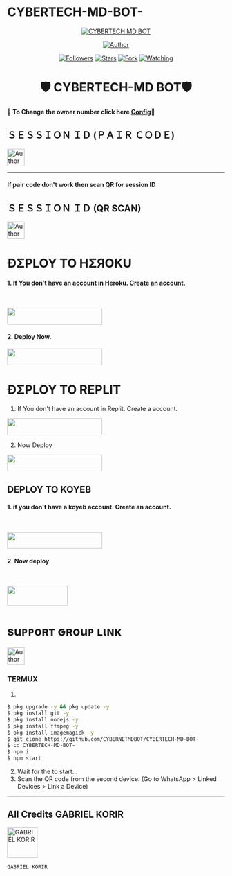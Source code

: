 # CYBERTECH-MD-BOT-
 <p align="center">  
  <a href="">
    <img alt="CYBERTECH MD BOT"  src="https://files.fm/u/dbgkmr88nc">
  </a>
</p>



<p align="center">
<a href="https://github.com/CYBERNETMDBOT/CYBERTECH-MD-BOT-.git"><img title="Author" src="https://img.shields.io/badge/THE CYBERTECH BOT-black?style=for-the-badge&logo=github"></a>
<p/>

<p align="center">
<a href="https://github.com/CYBERNETMDBOT?tab=followers"><img title="Followers" src="https://img.shields.io/github/followers/CYBERTECH-MD-BOT-?label=Followers&style=social"></a>
<a href="https://github.com/CYBERNETMDBOT/CYBERTECH-MD-BOT-/stargazers/"><img title="Stars" src="https://img.shields.io/github/stars/CYBERTECH-MD-BOT?&style=social"></a>
<a href="https://github.com/CYBERNETMDBOT/CYBERTECH-MD-BOT-/network/members"><img title="Fork" src="https://img.shields.io/github/forks/https://github.com/CYBERNETMDBOT/CYBERTECH-MD-BOT-?style=social"></a>
<a href="https://github.com/CYBERNETMDBOT/CYBERTECH-MD-BOT-/watchers"><img title="Watching" src="https://img.shields.io/github/watchers/https://github.com/CYBERNETMDBOT/CYBERTECH-MD-BOT-?label=Watching&style=social"></a>
</p>
 
<h1 align="center">🛡️ CYBERTECH-MD BOT🛡️</h1>

#### 🪩 To Change the owner number click here [Config](https://github.com/CYBERNETMDBOT/CYBERTECH-MD-BOT-/blob/main/config.js#L9)🪩

<h2 align="left">ＳＥＳＳＩＯＮ ＩＤ (ＰＡＩＲ ＣＯＤＥ)</h2>
<p align="left">
<a href="https://replit.com/@iycwwwuaaipgfjs/Prince-PairCode?v=1"><img height= "40" title="Author" src="https://img.shields.io/badge/SESSION ID-black?style=for-the-badge&logo=replit"></a>
<p/>

****
#### If pair code don't work then scan QR for session ID


<h2 align="left">ＳＥＳＳＩＯＮ ＩＤ (QR SCAN)</h2>

<a href="https://princebotqr.onrender.com/"><img height= "40" title="Author" src="https://img.shields.io/badge/SESSION ID-black?style=for-the-badge&logo=render"></a>
<p/>


<h1 align="left">ÐΣPLOY TO HΣЯOKU</h1> 

#### 1. If You don't have an account in Heroku. Create an account.
<br>
       <p align="left"><a href="https://signup.heroku.com"> <img src="https://img.shields.io/badge/heroku%20Account-purple?style=for-the-badge&logo=heroku" width="220" height="38.45"/></a></p>

#### 2. Deploy Now.
   <p align="left"><a href="https://heroku.com/deploy?template=https://github.com/CYBERNETMDBOT/CYBERTECH-MD-BOT-"> <img src="https://img.shields.io/badge/Heroku%20Deploy-purple?style=for-the-badge&logo=heroku" width="220" height="38.45"/></a></p>



<h1 align="left">ÐΣPLOY TO REPLIT</h1> 

1. If You don't have an account in Replit. Create a account.
    <br>
<p align="left"><a href="https://replit.com/signup"> <img src="https://img.shields.io/badge/replit%20Account-purple?style=for-the-badge&logo=replit" width="220" height="38.45"/></a></p>

2. Now Deploy
    <br>
<p align="left"><a href="https://repl.it/github.com/CYBERNETMDBOT/CYBERTECH-MD-BOT-"> <img src="https://img.shields.io/badge/replit%20Deploy-purple?style=for-the-badge&logo=replit" width="220" height="38.45"/></a></p>

<h2 align="left">DEPLOY TO KOYEB</h2> 

#### 1. if you don't have a koyeb account. Create an account.
   <br>
   <p align="left"><a href="https://app.koyeb.com/auth/signup"> <img src="https://img.shields.io/badge/Koyeb account-purple?style=for-the-badge&logo=koyeb" width="220" height="38.45"/></a></p>

#### 2. Now deploy
   <br>
  <p align="left"><a href="https://app.koyeb.com/apps/deploy?type=git&repository=github.com%2FPRINCE-GDS%2FTHE-PRINCE-BOT&branch=main&nameprincegds&builder=dockerfile&env[DATABASE_URL]=&env[SESSION_ID]=your+sessionid+here&env[MODE]=public&env=[autoRead]=false&env[statusview]=false&env[REMOVEBG_KEY]=your+rmbg+key&env[antidelete]=false"> <img src="https://www.koyeb.com/static/images/deploy/button.svg" width="140" height="45.45"/></a></p>


<h1 align="left">suᴘᴘoʀт ԍʀouᴘ ʟιɴκ</h1>



   <p align="left">
      <a href="https://chat.whatsapp.com/E1MmhbJG0VDDq26Bj6PWfi"><img height= "40" length= "10" title="Author" src="https://img.shields.io/badge/Support Group-25D366?style=for-the-badge&logo=whatsApp&logoColor=white"></a>
     <p/>



 


### TERMUX
1. 
```sh
$ pkg upgrade -y && pkg update -y
$ pkg install git -y
$ pkg install nodejs -y
$ pkg install ffmpeg -y
$ pkg install imagemagick -y
$ git clone https://github.com/CYBERNETMDBOT/CYBERTECH-MD-BOT-
$ cd CYBERTECH-MD-BOT-
$ npm i 
$ npm start
```
2. Wait for the to start...
3. Scan the QR code from the second device. (Go to WhatsApp > Linked Devices > Link a Device) 
---------

<h2 align="left">All Credits GABRIEL KORIR</h2>

<a href="https://github.com/CYBERTECH-MD-BOT-"><img src="https://github.com/CYBERTEKMDBOT.png" width="70" height="70" alt="GABRIEL KORIR"/></a>
  
`GABRIEL KORIR`


